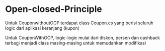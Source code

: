 # Open-closed-Principle

Untuk CouponwithoutOCP terdapat class Coupon.cs yang berisi seluruh logic dari aplikasi keranjang (kupon)

Untuk CouponWithOCP, logic-logic mulai dari diskon, persen dan cashback terbagi menjadi class masing-masing untuk memudahkan modifikasi
